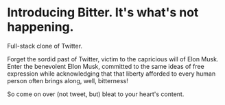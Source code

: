 # Introducing Bitter. It's what's not happening.

Full-stack clone of Twitter.

Forget the sordid past of Twitter, victim to the capricious will of Elon Musk. Enter the benevolent Ellon Musk, committed to the same ideas of free expression while acknowledging that that liberty afforded to every human person often brings along, well, bitterness!

So come on over (not tweet, but) bleat to your heart's content.
